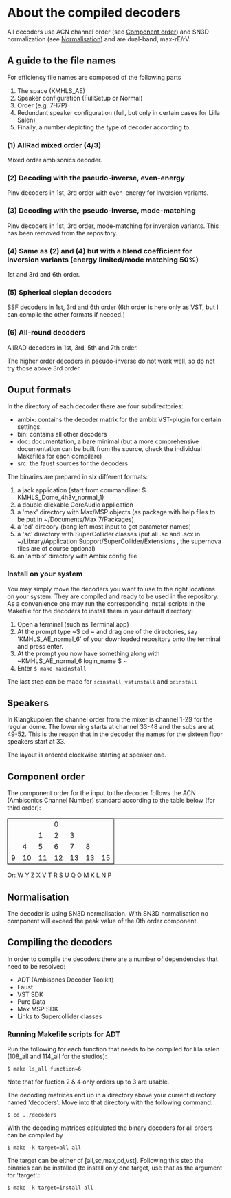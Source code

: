 
# About the compiled decoders

All decoders use ACN channel order (see [Component order](#org27fae52)) and SN3D normalization (see [Normalisation](#orgcda893a)) and are dual-band, max-rE/rV.


## A guide to the file names

For efficiency file names are composed of the following parts

1.  The space (KMHLS\_AE)
2.  Speaker configuration (FullSetup or Normal)
3.  Order (e.g. 7H7P)
4.  Redundant speaker configuration (full, but only in certain cases for Lilla Salen)
5.  Finally, a number depicting the type of decoder according to:


### (1) AllRad mixed order (4/3)

Mixed order ambisonics decoder.


### (2) Decoding with the pseudo-inverse, even-energy

Pinv decoders in 1st, 3rd order with even-energy for inversion variants.


### (3) Decoding with the pseudo-inverse, mode-matching

Pinv decoders in 1st, 3rd order, mode-matching for inversion variants. This has been removed from the repository.


### (4) Same as (2) and (4) but with a blend coefficient for inversion variants (energy limited/mode matching 50%)

1st and 3rd and 6th order.


### (5) Spherical slepian decoders

SSF decoders in 1st, 3rd and 6th order (6th order is here only as VST, but I can compile the other formats if needed.)


### (6) All-round decoders

AllRAD decoders in 1st, 3rd, 5th and 7th order.

The higher order decoders in pseudo-inverse do not work well, so do not try those above 3rd order.


## Ouput formats

In the directory of each decoder there are four subdirectories:

-   ambix: contains the decoder matrix for the ambix VST-plugin for certain settings.
-   bin: contains all other decoders
-   doc: documentation, a bare minimal (but a more comprehensive documentation can be built from the source, check the individual Makefiles for each compilere)
-   src: the faust sources for the decoders

The binaries are prepared in six different formats:

1.  a jack application (start from commandline: $ KMHLS\_Dome\_4h3v\_normal\_1)
2.  a double clickable CoreAudio application
3.  a 'max' directory with Max/MSP objects (as package with help files to be put in ~/Documents/Max 7/Packages)
4.  a 'pd' direcory (bang left most input to get parameter names)
5.  a 'sc' directory with SuperCollider classes (put all .sc and .scx in ~/Library/Application Support/SuperCollider/Extensions , the supernova files are of course optional)
6.  an 'ambix' directory with Ambix config file


### Install on your system

You may simply move the decoders you want to use to the right locations on your system. They are compiled and ready to be used in the repository. As a convenience one may run the corresponding install scripts in the Makefile for the decoders to install them in your default directory:

1.  Open a terminal (such as Terminal.app)
2.  At the prompt type ~$ cd ~ and drag one of the directories, say 'KMHLS\_AE\_normal\_6' of your downloaded repository onto the terminal and press enter.
3.  At the prompt you now have something along with ~KMHLS\_AE\_normal\_6 login\_name $ ~
4.  Enter `$ make maxinstall`

The last step can be made for `scinstall`, `vstinstall` and `pdinstall`


## Speakers

In Klangkupolen the channel order from the mixer is channel 1-29 for the regular dome. The lower ring starts at channel 33-48 and the subs are at 49-52. This is the reason that in the decoder the names for the sixteen floor speakers start at 33.

The layout is ordered clockwise starting at speaker one.


<a id="org27fae52"></a>

## Component order

The component order for the input to the decoder follows the ACN (Ambisonics Channel Number) standard according to the table below (for third order):

<table border="2" cellspacing="0" cellpadding="6" rules="groups" frame="hsides">


<colgroup>
<col  class="org-left" />

<col  class="org-right" />

<col  class="org-right" />

<col  class="org-right" />

<col  class="org-right" />

<col  class="org-right" />

<col  class="org-left" />
</colgroup>
<tbody>
<tr>
<td class="org-left">&#xa0;</td>
<td class="org-right">&#xa0;</td>
<td class="org-right">&#xa0;</td>
<td class="org-right">0</td>
<td class="org-right">&#xa0;</td>
<td class="org-right">&#xa0;</td>
<td class="org-left">&#xa0;</td>
</tr>


<tr>
<td class="org-left">&#xa0;</td>
<td class="org-right">&#xa0;</td>
<td class="org-right">1</td>
<td class="org-right">2</td>
<td class="org-right">3</td>
<td class="org-right">&#xa0;</td>
<td class="org-left">&#xa0;</td>
</tr>


<tr>
<td class="org-left">&#xa0;</td>
<td class="org-right">4</td>
<td class="org-right">5</td>
<td class="org-right">6</td>
<td class="org-right">7</td>
<td class="org-right">8</td>
<td class="org-left">&#xa0;</td>
</tr>


<tr>
<td class="org-left">9</td>
<td class="org-right">10</td>
<td class="org-right">11</td>
<td class="org-right">12</td>
<td class="org-right">13</td>
<td class="org-right">13</td>
<td class="org-left">15</td>
</tr>
</tbody>
</table>

Or: W Y Z X V T R S U Q O M K L N P 


<a id="orgcda893a"></a>

## Normalisation

The decoder is using SN3D normalisation. With SN3D normalisation no component will exceed the peak value of the 0th order component.


## Compiling the decoders

In order to compile the decoders there are a number of dependencies that need to be resolved:

-   ADT (Ambisoncs Decoder Toolkit)
-   Faust
-   VST SDK
-   Pure Data
-   Max MSP SDK
-   Links to Supercollider classes


### Running Makefile scripts for ADT

Run the following for each function that needs to be compiled for lilla salen (108\_all and 114\_all for the studios):

`$ make ls_all function=6`

Note that for fuction 2 & 4 only orders up to 3 are usable.

The decoding matrices end up in a directory above your current directory named 'decoders'. Move into that directory with the following command:

`$ cd ../decoders`

With the decoding matrices calculated the binary decoders for all orders can be compiled by 

`$ make -k target=all all`

The target can be either of [all,sc,max,pd,vst]. Following this step the binaries can be installed (to install only one target, use that as the argument for 'target'.:

`$ make -k target=install all`
